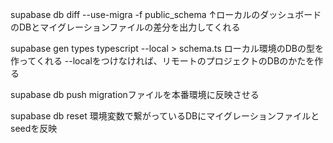 supabase db diff --use-migra -f public_schema
↑ローカルのダッシュボードのDBとマイグレーションファイルの差分を出力してくれる


supabase gen types typescript --local > schema.ts
ローカル環境のDBの型を作ってくれる
--localをつけなければ、リモートのプロジェクトのDBのかたを作る

supabase db push
migrationファイルを本番環境に反映させる


supabase db reset 
環境変数で繋がっているDBにマイグレーションファイルとseedを反映